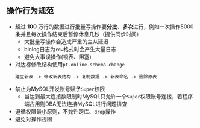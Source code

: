 ## 操作行为规范
- 超过 **100** 万行的数据进行批量写操作要**分批**、**多次**进行，例如一次操作5000条并且每次操作结束后暂停休息几秒（提供同步时间）
  - 大批量写操作会造成严重的主从延迟
  - binlog日志为`row`格式时会产生大量日志
  - 避免大事误操作(锁表、阻塞)
- 对达标修改结构使用`pt-online-schema-change`
  ```
  建立新表 -> 修改新表结构 -> 复制数据 -> 新表命名 -> 删除原表
  ```
- 禁止为MySQL开发账号赋予`Super`权限
  - 当达到最大连接数限制时MySQL只允许一个`Super`权限账号连接，若程序端占用则DBA无法连接MySQL进行问题排查
- 遵循权限最小原则，不允许跨库、`drop`操作
- 避免对操作视图